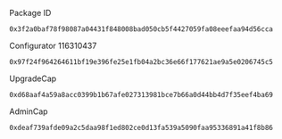 
Package ID
```
0x3f2a0baf78f98087a04431f848008bad050cb5f4427059fa08eeefaa94d56cca
```

Configurator 116310437
```
0x97f24f964264611bf19e396fe25e1fb04a2bc36e66f177621ae9a5e0206745c5
```

UpgradeCap
```
0xd68aaf4a59a8acc0399b1b67afe027313981bce7b66a0d44bb4d7f35eef4ba69
```
AdminCap
```
0xdeaf739afde09a2c5daa98f1ed802ce0d13fa539a5090faa95336891a41f8b86
```